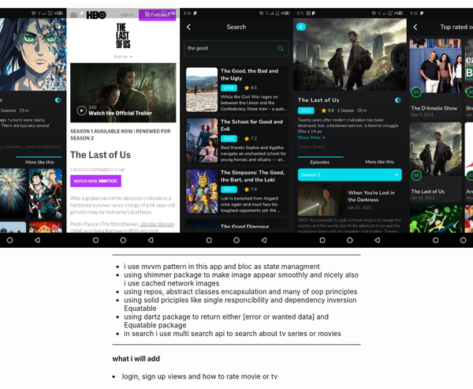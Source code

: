 <div style="display:flex; justify-content: center; align-items: center">
  <img src='demo%20screenshots/Screenshot_20230316-151041.png' width='230'/>
  <img src='demo%20screenshots/web%20preview.png' width='230'/>
  <img src='demo%20screenshots/Screenshot_20230316-151638.png' width='230'/>
  <img src='demo%20screenshots/Screenshot_20230316-151128.png' width='230'/>
  <img src='demo%20screenshots/Screenshot_20230316-151251.png' width='230'/>
</div>

<hr/>
<ul>
  <li>i use mvvm pattern in this app and bloc as state managment</li>
  <li>using shimmer package to make image appear smoothly and nicely also i use cached network images</li>
  <li>using repos, abstract classes encapsulation and many of oop principles</li>
  <li>using solid priciples like single responcibility and dependency inversion</li>Equatable
  <li>using dartz package to return either [error or wanted data] and Equatable package</li>
  <li>in search i use multi search api to search about tv series or movies</li>
</ul>

<hr/>
<h4>what i will add</h4>
<li>login, sign up views and how to rate movie or tv</li>
